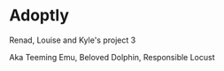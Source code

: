 # Adoptly

Renad, Louise and Kyle's project 3

Aka Teeming Emu, Beloved Dolphin, Responsible Locust

